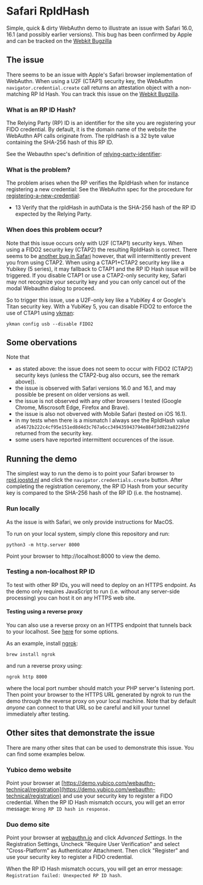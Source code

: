 # Safari RpIdHash

Simple, quick & dirty WebAuthn demo to illustrate an issue with Safari 16.0, 16.1 (and possibly earlier versions).
This bug has been confirmed by Apple and can be tracked on the <a href="https://bugs.webkit.org/show_bug.cgi?id=247344">Webkit Bugzilla</a>

## The issue

There seems to be an issue with Apple's Safari browser implementation of WebAuthn.
When using a U2F (CTAP1) security key, the WebAuthn `navigator.credential.create` call returns an attestation object with a non-matching RP Id Hash.
You can track this issue on the [Webkit Bugzilla](https://bugs.webkit.org/show_bug.cgi?id=247344).

### What is an RP ID Hash?

The Relying Party (RP) ID is an identifier for the site you are registering your FIDO credential.
By default, it is the domain name of the website the WebAuthn API calls originate from.
The rpIdHash is a 32 byte value containing the SHA-256 hash of this RP ID.

See the Webauthn spec's definition of <a href="https://www.w3.org/TR/webauthn-2/#relying-party-identifier">relying-party-identifier</a>:

### What is the problem?

The problem arises when the RP verifies the RpIdHash when for instance registering a new credential:
See the WebAuthn spec for the procedure for <a href="https://www.w3.org/TR/webauthn-2/#sctn-registering-a-new-credential">registering-a-new-credential</a>:

- 13 Verify that the rpIdHash in authData is the SHA-256 hash of the RP ID expected by the Relying Party.

### When does this problem occur?

Note that this issue occurs only with U2F (CTAP1) security keys.
When using a FIDO2 security key (CTAP2) the resulting RpIdHash is correct.
There seems to be [another bug in Safari](https://bugs.webkit.org/show_bug.cgi?id=231043) however, that will intermittently prevent you from using CTAP2.
When using a CTAP1+CTAP2 security key like a Yubikey (5 series), it may fallback to CTAP1 and the RP ID Hash issue will be triggered.
If you disable CTAP1 or use a CTAP2-only security key, Safari may not recognize your security key and you can only cancel out of the modal Webauthn dialog to proceed.

So to trigger this issue, use a U2F-only key like a YubiKey 4 or Google's Titan security key.
With a YubiKey 5, you can disable FIDO2 to enforce the use of CTAP1 using <a href="https://developers.yubico.com/yubikey-manager/">ykman</a>:

    ykman config usb --disable FIDO2

## Some obervations

Note that

- as stated above: the issue does not seem to occur with FIDO2 (CTAP2) security keys (unless the CTAP2-bug also occurs, see the remark above)).
- the issue is observed with Safari versions 16.0 and 16.1, and may possible be present on older versions as well.
- the issue is not observed with any other browsers I tested (Google Chrome, Miscrosoft Edge, Firefox and Brave).
- the issue is also not obverved with Mobile Safari (tested on iOS 16.1).
- in my tests when there is a mismatch I always see the RpIdHash value `a54672b222c4cf95e151ed8d4d3c767a6cc349435943794e884f3d023a8229fd` returned from the security key.
- some users have reported intermittent occurences of the issue.

## Running the demo

The simplest way to run the demo is to point your Safari browser to <a href="https://rpid.joostd.nl">rpid.joostd.nl</a> and click the `navigator.credentials.create` button.
After completing the registration ceremony, the RP ID Hash from your security key is compared to the SHA-256 hash of the RP ID (i.e. the hostname).

### Run locally

As the issue is with Safari, we only provide instructions for MacOS.

To run on your local system, simply clone this repository and run:

    python3 -m http.server 8000

Point your browser to http://localhost:8000 to view the demo.

### Testing a non-localhost RP ID

To test with other RP IDs, you will need to deploy on an HTTPS endpoint.
As the demo only requires JavaScript to run (i.e. without any server-side processing) you can host it on any HTTPS web site.

#### Testing  using a reverse proxy

You can also use a reverse proxy on an HTTPS endpoint that tunnels back to your localhost.
See <a href="https://github.com/anderspitman/awesome-tunneling">here</a> for some options.

As an example, install <a href="https://ngrok.com/">ngrok</a>:

    brew install ngrok

and run a reverse proxy using:

    ngrok http 8000

where the local port number should match your PHP server's listening port.
Then point your browser to the HTTPS URL generated by ngrok to run the demo through the reverse proxy on your local machine.
Note that by default *anyone* can connect to that URL so be careful and kill your tunnel immediately after testing.

## Other sites that demonstrate the issue

There are many other sites that can be used to demonstrate this issue.
You can find some examples below.

### Yubico demo website

Point your browser at [https://demo.yubico.com/webauthn-technical/registration](https://demo.yubico.com/webauthn-technical/registration) and use your security key to register a FIDO credential.
When the RP ID Hash mismatch occurs, you will get an error message: `Wrong RP ID hash in response.`

###  Duo demo site

Point your browser at [webauthn.io](https://webauthn.io/) and click _Advanced Settings_.
In the Registration Settings, Uncheck "Require User Verification" and select "Cross-Platform" as Authenticator Attachment.
Then click "Register" and use your security key to register a FIDO credential.

When the RP ID Hash mismatch occurs, you will get an error message: `Registration failed: Unexpected RP ID hash`.

